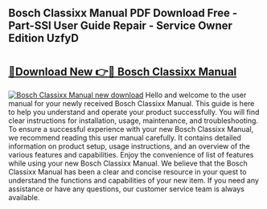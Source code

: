 ## Bosch Classixx Manual PDF Download Free - Part-SSl User Guide Repair - Service Owner Edition UzfyD

# <h2><a href="http://bc98546.oget.top/?id=Bosch+Classixx+Manual">🔗Download New 👉🔴 Bosch Classixx Manual</a></h2>

[![Bosch Classixx Manual new download](https://i.imgur.com/5g1atiW.png)](http://bc98546.oget.top/?id=Bosch+Classixx+Manual)
Hello and welcome to the user manual for your newly received Bosch Classixx Manual. This guide is here to help you understand and operate your product successfully. You will find clear instructions for installation, usage, maintenance, and troubleshooting. To ensure a successful experience with your new Bosch Classixx Manual, we recommend reading this user manual carefully. It contains detailed information on product setup, usage instructions, and an overview of the various features and capabilities. Enjoy the convenience of list of features while using your new Bosch Classixx Manual. We believe that the Bosch Classixx Manual has been a clear and concise resource in your quest to understand the functions and capabilities of your new item. If you need any assistance or have any questions, our customer service team is always available.
